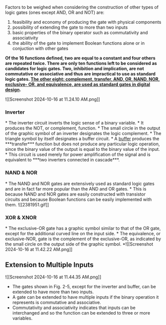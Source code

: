 Factors to be weighed when considering the construction of other types of logic gates (ones except AND, OR and NOT) are:
1. feasibility and economy of producing the gate with physical components
2. possibility of extending the gate to more than two inputs
3. basic properties of the binary operator such as commutativity and associativity
4. the ability of the gate to implement Boolean functions alone or in conjuction with other gates

**Of the 16 functions defined, two are equal to a constant and four others are repeated twice. There are only ten functions left to be considered as candidates for logic gates. Two, inhibition and implication, are not commutative or associative and thus are impractical to use as standard logic gates. <u>The other eight: complement, transfer, AND, OR, NAND, NOR, exclusive- OR, and equivalence, are used as standard gates in digital design</u>.**

![[Screenshot 2024-10-16 at 11.24.10 AM.png]]

<h3>Inverter</h3>
* The inverter circuit inverts the logic sense of a binary variable.
* It produces the NOT, or complement, function.
* The small circle in the output of the graphic symbol of an inverter designates the logic complement.
* The triangle symbol by itself designates a buffer circuit.
* A <u>buffer</u> produces the ***transfer*** function but does not produce any particular logic operation, since the binary value of the output is equal to the binary value of the input.
* This circuit is used merely for power amplification of the signal and is equivalent to ***two inverters connected in cascade***.

<h3>NAND & NOR </h3>
* The NAND and NOR gates are extensively used as standard logic gates and are in fact far more popular than the AND and OR gates.
* This is because NAND and NOR gates are easily constructed with transistor circuits and because Boolean functions can be easily implemented with them.
![[2381951.gif]]

<h3>XOR & XNOR</h3>
* The exclusive-OR gate has a graphic symbol similar to that of the OR gate, except for the additional curved line on the input side.
* The equivalence, or exclusive-NOR, gate is the complement of the exclusive-OR, as indicated by the small circle on the output side of the graphic symbol.
*![[Screenshot 2024-10-16 at 11.42.22 AM.png]]

<h2>Extension to Multiple Inputs</h2>
![[Screenshot 2024-10-16 at 11.44.35 AM.png]]

* The gates shown in Fig. 2-5, except for the inverter and buffer, can be extended to have more than two inputs.
* A gate can be extended to have multiple inputs if the binary operation it represents is commutative and associative.
* Commutativity and associativity indicates that inputs can be interchanged and so the function can be extended to three or more variables.